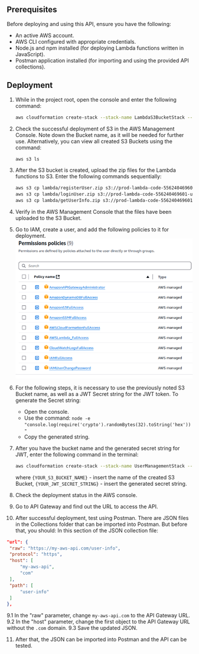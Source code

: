 ## Prerequisites
Before deploying and using this API, ensure you have the following:

* An active AWS account.
* AWS CLI configured with appropriate credentials.
* Node.js and npm installed (for deploying Lambda functions written in JavaScript).
* Postman application installed (for importing and using the provided API collections).

## Deployment
1. While in the project root, open the console and enter the following command:
   ```bash
   aws cloudformation create-stack --stack-name LambdaS3BucketStack --template-body file://s3_cloudformation.yaml --capabilities CAPABILITY_NAMED_IAM
   ```

2. Check the successful deployment of S3 in the AWS Management Console. Note down the Bucket name, as it will be needed for further use. Alternatively, you can view all created S3 Buckets using the command:
   ```bash
   aws s3 ls
   ```

3. After the S3 bucket is created, upload the zip files for the Lambda functions to S3. Enter the following commands sequentially:
   ```bash
   aws s3 cp lambda/registerUser.zip s3://prod-lambda-code-556240469601-us-east-1/registerUser.zip
   aws s3 cp lambda/loginUser.zip s3://prod-lambda-code-556240469601-us-east-1/loginUser.zip
   aws s3 cp lambda/getUserInfo.zip s3://prod-lambda-code-556240469601-us-east-1/getUserInfo.zip
   ```

4. Verify in the AWS Management Console that the files have been uploaded to the S3 Bucket.

5. Go to IAM, create a user, and add the following policies to it for deployment.
![Image with policies for CloudFormation](./images/policies.png)

6. For the following steps, it is necessary to use the previously noted S3 Bucket name, as well as a JWT Secret string for the JWT token.
   To generate the Secret string:
   - Open the console.
   - Use the command: `node -e "console.log(require('crypto').randomBytes(32).toString('hex'))"`
   - Copy the generated string.

7. After you have the bucket name and the generated secret string for JWT, enter the following command in the terminal:
   ```bash
   aws cloudformation create-stack --stack-name UserManagementStack --template-body file://cloudformation.yaml --parameters ParameterKey=JWTSecret,ParameterValue="{YOUR_JWT_SECRET_STRING}" ParameterKey=LambdaCodeBucket,ParameterValue="{YOUR_S3_BUCKET_NAME}" --capabilities CAPABILITY_NAMED_IAM
   ```
   where `{YOUR_S3_BUCKET_NAME}` - insert the name of the created S3 Bucket, `{YOUR_JWT_SECRET_STRING}` - insert the generated secret string.

8. Check the deployment status in the AWS console.

9. Go to API Gateway and find out the URL to access the API.

10. After successful deployment, test using Postman. There are JSON files in the Collections folder that can be imported into Postman. But before that, you should:
   In this section of the JSON collection file:
   ```json
   "url": {
   	"raw": "https://my-aws-api.com/user-info",
   	"protocol": "https",
   	"host": [
   		"my-aws-api",
   		"com"
   	],
   	"path": [
   		"user-info"
   	]
   },
   ```
   9.1 In the "raw" parameter, change `my-aws-api.com` to the API Gateway URL.
   9.2 In the "host" parameter, change the first object to the API Gateway URL without the `.com` domain.
   9.3 Save the updated JSON.

11. After that, the JSON can be imported into Postman and the API can be tested.
